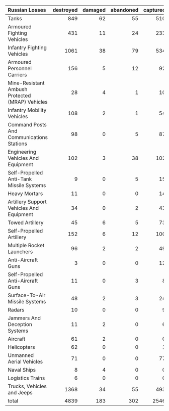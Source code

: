 | Russian Losses                                   |   destroyed |   damaged |   abandoned |   captured |   total |
|:-------------------------------------------------|------------:|----------:|------------:|-----------:|--------:|
| Tanks                                            |         849 |        62 |          55 |        510 |    1476 |
| Armoured Fighting Vehicles                       |         431 |        11 |          24 |        233 |     699 |
| Infantry Fighting Vehicles                       |        1061 |        38 |          79 |        534 |    1712 |
| Armoured Personnel Carriers                      |         156 |         5 |          12 |         92 |     265 |
| Mine-Resistant Ambush Protected  (MRAP) Vehicles |          28 |         4 |           1 |         10 |      43 |
| Infantry Mobility Vehicles                       |         108 |         2 |           1 |         54 |     165 |
| Command Posts And Communications Stations        |          98 |         0 |           5 |         87 |     190 |
| Engineering Vehicles And Equipment               |         102 |         3 |          38 |        102 |     245 |
| Self-Propelled Anti-Tank Missile Systems         |           9 |         0 |           5 |         15 |      29 |
| Heavy Mortars                                    |          11 |         0 |           0 |         14 |      25 |
| Artillery Support Vehicles And Equipment         |          34 |         0 |           2 |         43 |      79 |
| Towed Artillery                                  |          45 |         6 |           5 |         73 |     129 |
| Self-Propelled Artillery                         |         152 |         6 |          12 |        100 |     270 |
| Multiple Rocket Launchers                        |          96 |         2 |           2 |         49 |     149 |
| Anti-Aircraft Guns                               |           3 |         0 |           0 |         12 |      15 |
| Self-Propelled Anti-Aircraft Guns                |          11 |         0 |           3 |          8 |      22 |
| Surface-To-Air Missile Systems                   |          48 |         2 |           3 |         24 |      77 |
| Radars                                           |          10 |         0 |           0 |          9 |      19 |
| Jammers And Deception Systems                    |          11 |         2 |           0 |          6 |      19 |
| Aircraft                                         |          61 |         2 |           0 |          0 |      63 |
| Helicopters                                      |          62 |         0 |           0 |          1 |      63 |
| Unmanned Aerial Vehicles                         |          71 |         0 |           0 |         77 |     148 |
| Naval Ships                                      |           8 |         4 |           0 |          0 |      12 |
| Logistics Trains                                 |           6 |         0 |           0 |          0 |       6 |
| Trucks, Vehicles and Jeeps                       |        1368 |        34 |          55 |        493 |    1950 |
| total                                            |        4839 |       183 |         302 |       2546 |    7870 |